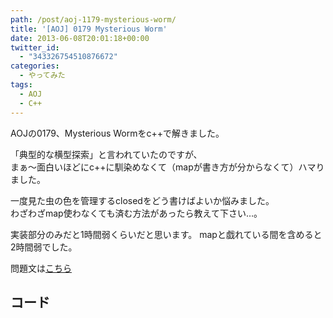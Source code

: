 ```yaml
---
path: /post/aoj-1179-mysterious-worm/
title: '[AOJ] 0179 Mysterious Worm'
date: 2013-06-08T20:01:18+00:00
twitter_id:
  - "343326754510876672"
categories:
  - やってみた
tags:
  - AOJ
  - C++
---
```

AOJの0179、Mysterious Wormをc++で解きました。

「典型的な横型探索」と言われていたのですが、  
まぁ〜面白いほどにc++に馴染めなくて（mapが書き方が分からなくて）ハマりました。

一度見た虫の色を管理するclosedをどう書けばよいか悩みました。  
わざわざmap使わなくても済む方法があったら教えて下さい…。

実装部分のみだと1時間弱くらいだと思います。 mapと戯れている間を含めると2時間弱でした。

問題文は[こちら](http://judge.u-aizu.ac.jp/onlinejudge/description.jsp?id=0179&lang=jp)

<!--more-->

コード
----------------------------------------

<div style="font-size:0px;height:0px;line-height:0px;margin:0;padding:0;clear:both">
</div>